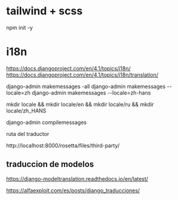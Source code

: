 # tailwind + scss 

npm init -y


# i18n

https://docs.djangoproject.com/en/4.1/topics/i18n/
https://docs.djangoproject.com/en/4.1/topics/i18n/translation/

django-admin makemessages -all
django-admin makemessages --locale=zh 
django-admin makemessages --locale=zh-hans

mkdir locale && mkdir locale/en && mkdir locale/ru && mkdir locale/zh_HANS


django-admin compilemessages


ruta del traductor

http://localhost:8000/rosetta/files/third-party/


## traduccion de modelos
https://django-modeltranslation.readthedocs.io/en/latest/


https://alfaexploit.com/es/posts/django_traducciones/